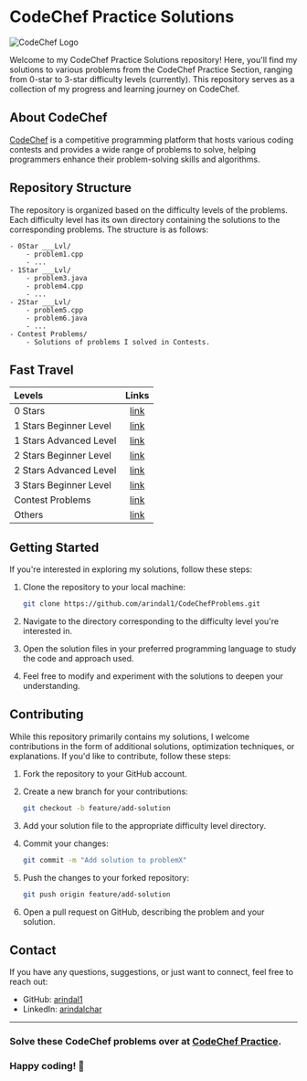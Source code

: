 # CodeChef Practice Solutions

![CodeChef Logo](https://www.codechef.com/sites/all/themes/abessive/logo.png)

Welcome to my CodeChef Practice Solutions repository! Here, you'll find my solutions to various problems from the CodeChef Practice Section, ranging from 0-star to 3-star difficulty levels (currently). This repository serves as a collection of my progress and learning journey on CodeChef.

## About CodeChef

[CodeChef](https://www.codechef.com/) is a competitive programming platform that hosts various coding contests and provides a wide range of problems to solve, helping programmers enhance their problem-solving skills and algorithms.

## Repository Structure

The repository is organized based on the difficulty levels of the problems. Each difficulty level has its own directory containing the solutions to the corresponding problems. The structure is as follows:

```
- 0Star ___Lvl/
    - problem1.cpp
    - ...
- 1Star ___Lvl/
    - problem3.java
    - problem4.cpp
    - ...
- 2Star ___Lvl/
    - problem5.cpp
    - problem6.java
    - ...
- Contest Problems/
    - Solutions of problems I solved in Contests.
```

## Fast Travel

| Levels   | Links    |
|:---------|:--------:|
| 0 Stars  | [link](https://github.com/arindal1/CodeChefProblems/tree/main/0Star%20BegLvl) |
| 1 Stars Beginner Level | [link](https://github.com/arindal1/CodeChefProblems/tree/main/1Star%20BegLvl) |
| 1 Stars Advanced Level | [link](https://github.com/arindal1/CodeChefProblems/tree/main/1Star%20AdvLvl) |
| 2 Stars Beginner Level | [link](https://github.com/arindal1/CodeChefProblems/tree/main/2Star%20BegLvl) |
| 2 Stars Advanced Level | [link](https://github.com/arindal1/CodeChefProblems/blob/main/2Star%20AdvLvl/MAP.md) |
| 3 Stars Beginner Level | [link](https://github.com/arindal1/CodeChefProblems/blob/main/3Star%20BegLvl/MAP.md) |
| Contest Problems | [link](https://github.com/arindal1/CodeChefProblems/tree/main/Contest%20Problems) |
| Others | [link](https://github.com/arindal1/CodeChefProblems/tree/main/Old%20C%20problems) |


## Getting Started

If you're interested in exploring my solutions, follow these steps:

1. Clone the repository to your local machine:

   ```bash
   git clone https://github.com/arindal1/CodeChefProblems.git
   ```

2. Navigate to the directory corresponding to the difficulty level you're interested in.

3. Open the solution files in your preferred programming language to study the code and approach used.

4. Feel free to modify and experiment with the solutions to deepen your understanding.

## Contributing

While this repository primarily contains my solutions, I welcome contributions in the form of additional solutions, optimization techniques, or explanations. If you'd like to contribute, follow these steps:

1. Fork the repository to your GitHub account.

2. Create a new branch for your contributions:

   ```bash
   git checkout -b feature/add-solution
   ```

3. Add your solution file to the appropriate difficulty level directory.

4. Commit your changes:

   ```bash
   git commit -m "Add solution to problemX"
   ```

5. Push the changes to your forked repository:

   ```bash
   git push origin feature/add-solution
   ```

6. Open a pull request on GitHub, describing the problem and your solution.

## Contact

If you have any questions, suggestions, or just want to connect, feel free to reach out:

- GitHub: [arindal1](https://github.com/arindal1)
- LinkedIn: [arindalchar](https://www.linkedin.com/in/arindalchar/)

---

### Solve these CodeChef problems over at [CodeChef Practice](https://www.codechef.com/practice).

### Happy coding! 🚀
